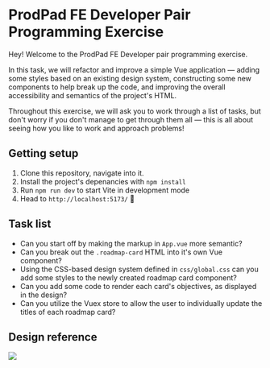 # ProdPad FE Developer Pair Programming Exercise

Hey! Welcome to the ProdPad FE Developer pair programming exercise.

In this task, we will refactor and improve a simple Vue application — adding some styles based on an existing design system, constructing some new components to help break up the code, and improving the overall accessibility and semantics of the project's HTML.

Throughout this exercise, we will ask you to work through a list of tasks, but don't worry if you don't manage to get through them all — this is all about seeing how you like to work and approach problems!

## Getting setup

1. Clone this repository, navigate into it.
2. Install the project's depenancies with `npm install`
3. Run `npm run dev` to start Vite in development mode
4. Head to `http://localhost:5173/` 🚀

## Task list

- Can you start off by making the markup in `App.vue` more semantic?
- Can you break out the `.roadmap-card` HTML into it's own Vue component?
- Using the CSS-based design system defined in `css/global.css` can you add some styles to the newly created roadmap card component?
- Can you add some code to render each card's objectives, as displayed in the design?
- Can you utilize the Vuex store to allow the user to individually update the titles of each roadmap card?

## Design reference

<img src="https://github.com/createshift/ui-developer-tech-test-2022/blob/main/src/design-reference.png?raw=true">
